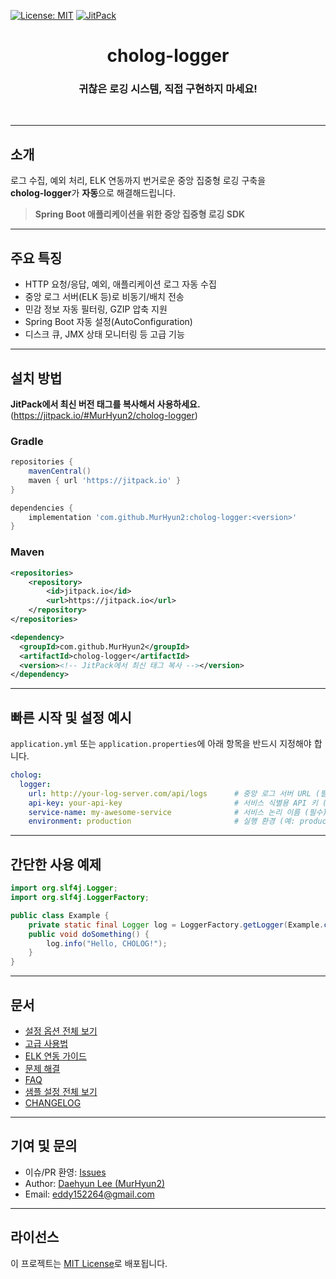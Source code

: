 [![License: MIT](https://img.shields.io/badge/License-MIT-yellow.svg)](https://opensource.org/licenses/MIT)
[![JitPack](https://jitpack.io/v/MurHyun2/cholog-logger.svg)](https://jitpack.io/#MurHyun2/cholog-logger)

<h1 align="middle">cholog-logger</h1>

<h3 align="middle">귀찮은 로깅 시스템, 직접 구현하지 마세요!</h3>

<br/>

---

## 소개

로그 수집, 예외 처리, ELK 연동까지 번거로운 중앙 집중형 로깅 구축을  
**cholog-logger**가 **자동**으로 해결해드립니다.
> **Spring Boot 애플리케이션을 위한 중앙 집중형 로깅 SDK**

---

## 주요 특징

- HTTP 요청/응답, 예외, 애플리케이션 로그 자동 수집
- 중앙 로그 서버(ELK 등)로 비동기/배치 전송
- 민감 정보 자동 필터링, GZIP 압축 지원
- Spring Boot 자동 설정(AutoConfiguration)
- 디스크 큐, JMX 상태 모니터링 등 고급 기능

---

## 설치 방법

**JitPack에서 최신 버전 태그를 복사해서 사용하세요.** (https://jitpack.io/#MurHyun2/cholog-logger)

### Gradle
```gradle
repositories {
    mavenCentral()
    maven { url 'https://jitpack.io' }
}

dependencies {
    implementation 'com.github.MurHyun2:cholog-logger:<version>'
}
```

### Maven
```xml
<repositories>
    <repository>
        <id>jitpack.io</id>
        <url>https://jitpack.io</url>
    </repository>
</repositories>

<dependency>
  <groupId>com.github.MurHyun2</groupId>
  <artifactId>cholog-logger</artifactId>
  <version><!-- JitPack에서 최신 태그 복사 --></version>
</dependency>
```

---

## 빠른 시작 및 설정 예시

`application.yml` 또는 `application.properties`에 아래 항목을 반드시 지정해야 합니다.

```yaml
cholog:
  logger:
    url: http://your-log-server.com/api/logs      # 중앙 로그 서버 URL (필수)
    api-key: your-api-key                         # 서비스 식별용 API 키 (필수)
    service-name: my-awesome-service              # 서비스 논리 이름 (필수)
    environment: production                       # 실행 환경 (예: production, development)
```

---

## 간단한 사용 예제

```java
import org.slf4j.Logger;
import org.slf4j.LoggerFactory;

public class Example {
    private static final Logger log = LoggerFactory.getLogger(Example.class);
    public void doSomething() {
        log.info("Hello, CHOLOG!");
    }
}
```

---

## 문서

- [설정 옵션 전체 보기](docs/Configuration.md)
- [고급 사용법](docs/Advanced-Usage.md)
- [ELK 연동 가이드](docs/ELK-Integration.md)
- [문제 해결](docs/Troubleshooting.md)
- [FAQ](docs/FAQ.md)
- [샘플 설정 전체 보기](docs/application.sample.yml)
- [CHANGELOG](CHANGELOG.md)

---

## 기여 및 문의

- 이슈/PR 환영: [Issues](https://github.com/MurHyun2/cholog-logger/issues)
- Author: [Daehyun Lee (MurHyun2)](https://github.com/MurHyun2)
- Email: eddy152264@gmail.com

---

## 라이선스

이 프로젝트는 [MIT License](LICENSE)로 배포됩니다.
